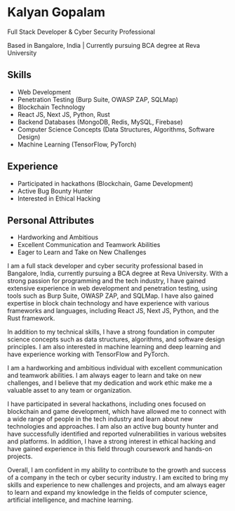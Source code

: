 # Kalyan Gopalam
Full Stack Developer & Cyber Security Professional

Based in Bangalore, India | Currently pursuing BCA degree at Reva University

## Skills
- Web Development
- Penetration Testing (Burp Suite, OWASP ZAP, SQLMap)
- Blockchain Technology
- React JS, Next JS, Python, Rust
- Backend Databases (MongoDB, Redis, MySQL, Firebase)
- Computer Science Concepts (Data Structures, Algorithms, Software Design)
- Machine Learning (TensorFlow, PyTorch)

## Experience
- Participated in hackathons (Blockchain, Game Development)
- Active Bug Bounty Hunter
- Interested in Ethical Hacking

## Personal Attributes
- Hardworking and Ambitious
- Excellent Communication and Teamwork Abilities
- Eager to Learn and Take on New Challenges

I am a full stack developer and cyber security professional based in Bangalore, India, currently pursuing a BCA degree at Reva University. With a strong passion for programming and the tech industry, I have gained extensive experience in web development and penetration testing, using tools such as Burp Suite, OWASP ZAP, and SQLMap. I have also gained expertise in block chain technology and have experience with various frameworks and languages, including React JS, Next JS, Python, and the Rust framework.

In addition to my technical skills, I have a strong foundation in computer science concepts such as data structures, algorithms, and software design principles. I am also interested in machine learning and deep learning and have experience working with TensorFlow and PyTorch.

I am a hardworking and ambitious individual with excellent communication and teamwork abilities. I am always eager to learn and take on new challenges, and I believe that my dedication and work ethic make me a valuable asset to any team or organization.

I have participated in several hackathons, including ones focused on blockchain and game development, which have allowed me to connect with a wide range of people in the tech industry and learn about new technologies and approaches. I am also an active bug bounty hunter and have successfully identified and reported vulnerabilities in various websites and platforms. In addition, I have a strong interest in ethical hacking and have gained experience in this field through coursework and hands-on projects.

Overall, I am confident in my ability to contribute to the growth and success of a company in the tech or cyber security industry. I am excited to bring my skills and experience to new challenges and projects, and am always eager to learn and expand my knowledge in the fields of computer science, artificial intelligence, and machine learning.
